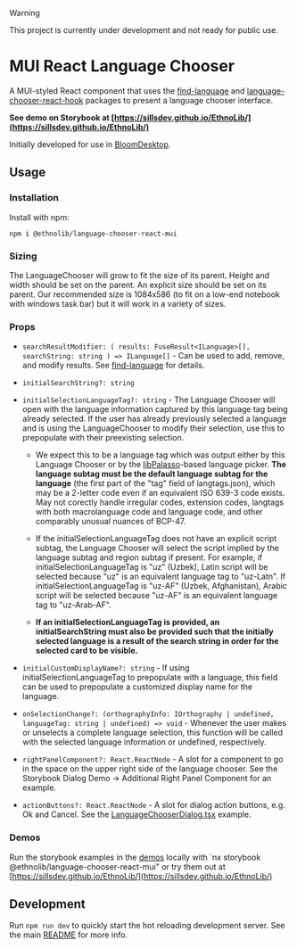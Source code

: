 > [!warning]
> This project is currently under development and not ready for public use.

# MUI React Language Chooser

A MUI-styled React component that uses the [find-language](../../common/find-language/README.md) and [language-chooser-react-hook](../common/language-chooser-react-hook/README.md) packages to present a language chooser interface.

**See demo on Storybook at [https://sillsdev.github.io/EthnoLib/](https://sillsdev.github.io/EthnoLib/)**

Initially developed for use in [BloomDesktop](https://github.com/BloomBooks/BloomDesktop).

## Usage

### Installation

Install with npm:

```
npm i @ethnolib/language-chooser-react-mui
```

### Sizing

The LanguageChooser will grow to fit the size of its parent. Height and width should be set on the parent. An explicit size should be set on its parent. Our recommended size is 1084x586 (to fit on a low-end notebook with windows task bar) but it will work in a variety of sizes.

### Props

- `searchResultModifier: (
  results: FuseResult<ILanguage>[],
  searchString: string
) => ILanguage[]` - Can be used to add, remove, and modify results. See [find-language](../../common/find-language/README.md) for details.
- `initialSearchString?: string`
- `initialSelectionLanguageTag?: string` - The Language Chooser will open with the language information captured by this language tag being already selected. If the user has already previously selected a language and is using the LanguageChooser to modify their selection, use this to prepopulate with their preexisting selection.

  - We expect this to be a language tag which was output either by this Language Chooser or by the [libPalasso](https://github.com/sillsdev/libpalaso)-based language picker. **The language subtag must be the default language subtag for the language** (the first part of the "tag" field of langtags.json), which may be a 2-letter code even if an equivalent ISO 639-3 code exists. May not corectly handle irregular codes, extension codes, langtags with both macrolanguage code and language code, and other comparably unusual nuances of BCP-47.

  - If the initialSelectionLanguageTag does not have an explicit script subtag, the Language Chooser will select the script implied by the language subtag and region subtag if present. For example, if initialSelectionLanguageTag is "uz" (Uzbek), Latin script will be selected because "uz" is an equivalent language tag to "uz-Latn". If initialSelectionLanguageTag is "uz-AF" (Uzbek, Afghanistan), Arabic script will be selected because "uz-AF" is an equivalent language tag to "uz-Arab-AF".

  - **If an initialSelectionLanguageTag is provided, an initialSearchString must also be provided such that the initially selected language is a result of the search string in order for the selected card to be visible.**

- `initialCustomDisplayName?: string` - If using initialSelectionLanguageTag to prepopulate with a language, this field can be used to prepopulate a customized display name for the language.
- `onSelectionChange?: (orthographyInfo: IOrthography | undefined, languageTag: string | undefined) => void` - Whenever the user makes or unselects a complete language selection, this function will be called with the selected language information or undefined, respectively.
- `rightPanelComponent?: React.ReactNode` - A slot for a component to go in the space on the upper right side of the language chooser. See the Storybook Dialog Demo -> Additional Right Panel Component for an example.
- `actionButtons?: React.ReactNode` - A slot for dialog action buttons, e.g. Ok and Cancel. See the [LanguageChooserDialog.tsx](./src/demos/LanguageChooserDialog.tsx) example.

### Demos

Run the storybook examples in the [demos](./src/demos/) locally with `nx storybook @ethnolib/language-chooser-react-mui" or try them out at [https://sillsdev.github.io/EthnoLib/](https://sillsdev.github.io/EthnoLib/)

## Development

Run `npm run dev` to quickly start the hot reloading development server. See the main [README](../../../../README.md) for more info.
